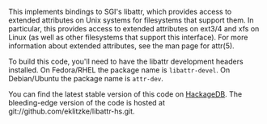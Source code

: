 This implements bindings to SGI's libattr, which provides access to extended
attributes on Unix systems for filesystems that support them. In particular,
this provides access to extended attributes on ext3/4 and xfs on Linux (as well
as other filesystems that support this interface). For more information about
extended attributes, see the man page for attr(5).

To build this code, you'll need to have the libattr development headers
installed. On Fedora/RHEL the package name is `libattr-devel`. On Debian/Ubuntu
the package name is `attr-dev`.

You can find the latest stable version of this code on
[HackageDB](http://hackage.haskell.org/packages/hackage.html). The bleeding-edge
version of the code is hosted at git://github.com/eklitzke/libattr-hs.git.
